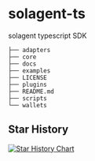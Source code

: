 # solagent-ts

solagent typescript SDK

```shell
├── adapters
├── core
├── docs
├── examples
├── LICENSE
├── plugins
├── README.md
├── scripts
└── wallets
```

## Star History

[![Star History Chart](https://api.star-history.com/svg?repos=solagentlabs/solagent-ts&type=Date)](https://www.star-history.com/#solagentlabs/solagent-ts&Date)